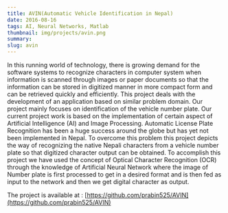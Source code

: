 ```yaml
---
title: AVIN(Automatic Vehicle Identification in Nepal) 
date: 2016-08-16
tags: AI, Neural Networks, Matlab
thumbnail: img/projects/avin.png
summary: 
slug: avin
---
```


In this running world of technology, there is growing demand for the software systems to
recognize characters in computer system when information is scanned through images or paper documents so that the information can be stored in digitized manner in more compact form and can be retrieved quickly and efficiently. This project deals with the development of an application based on similar problem domain. Our project mainly focuses on identification of the vehicle number plate. Our current project work is based on the implementation of certain aspect of Artificial Intelligence (AI) and Image Processing. Automatic License Plate Recognition has been a huge success around the globe but has yet not been implemented in Nepal. To overcome this problem this project depicts the way of recognizing the native Nepali characters from a vehicle number plate so that digitized character output can be obtained. To accomplish this project we have used the concept of Optical Character Recognition (OCR) through the knowledge of Artificial Neural Network where the image of Number plate is first processed to get in a desired format and is then fed as input to the network and then we get digital character as output.

The project is available at : [https://github.com/prabin525/AVIN](https://github.com/prabin525/AVIN)